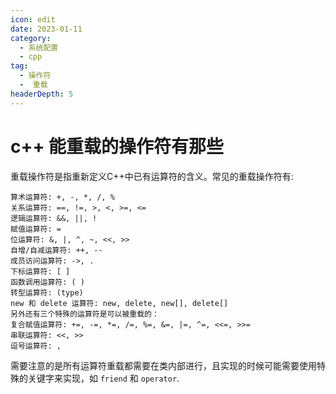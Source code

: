 ```yaml
---
icon: edit
date: 2023-01-11
category:
  - 系统配置
  - cpp
tag:
  - 操作符
  -  重载
headerDepth: 5
---
```



# c++ 能重载的操作符有那些
重载操作符是指重新定义C++中已有运算符的含义。常见的重载操作符有:
```
算术运算符: +, -, *, /, %
关系运算符: ==, !=, >, <, >=, <=
逻辑运算符: &&, ||, !
赋值运算符: =
位运算符: &, |, ^, ~, <<, >>
自增/自减运算符: ++, --
成员访问运算符: ->, .
下标运算符: [ ]
函数调用运算符: ( )
转型运算符: (type)
new 和 delete 运算符: new, delete, new[], delete[]
另外还有三个特殊的运算符是可以被重载的：
复合赋值运算符: +=, -=, *=, /=, %=, &=, |=, ^=, <<=, >>=
串联运算符: <<, >>
逗号运算符: ,
```
需要注意的是所有运算符重载都需要在类内部进行，且实现的时候可能需要使用特殊的关键字来实现，如 ```friend``` 和 ```operator```.
